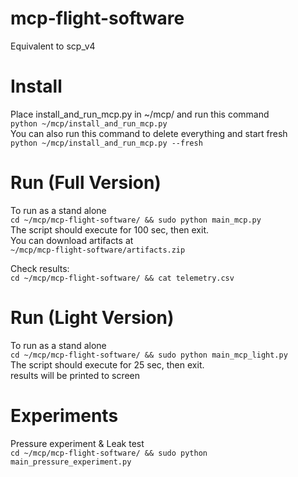 # mcp-flight-software
Equivalent to scp_v4


# Install
Place install_and_run_mcp.py in ~/mcp/ and run this command \
```python ~/mcp/install_and_run_mcp.py```
\
You can also run this command to delete everything and start fresh \
```python ~/mcp/install_and_run_mcp.py --fresh```

# Run (Full Version)
To run as a stand alone \
```cd ~/mcp/mcp-flight-software/ && sudo python main_mcp.py``` \
The script should execute for 100 sec, then exit.\
You can download artifacts at \
```~/mcp/mcp-flight-software/artifacts.zip``` 

Check results: \
```cd ~/mcp/mcp-flight-software/ && cat telemetry.csv```

# Run (Light Version)
To run as a stand alone \
```cd ~/mcp/mcp-flight-software/ && sudo python main_mcp_light.py``` \
The script should execute for 25 sec, then exit.\
results will be printed to screen

# Experiments 
Pressure experiment & Leak test\
```cd ~/mcp/mcp-flight-software/ && sudo python main_pressure_experiment.py```
